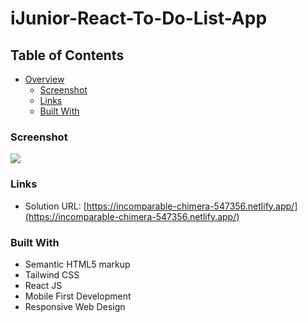 ﻿# iJunior-React-To-Do-List-App

## Table of Contents

- [Overview](#overview)
  - [Screenshot](#screenshot)
  - [Links](#links)
  - [Built With](#built-with)


### Screenshot

![](screenshot.png)

### Links

- Solution URL: [https://incomparable-chimera-547356.netlify.app/](https://incomparable-chimera-547356.netlify.app/)

### Built With

- Semantic HTML5 markup
- Tailwind CSS
- React JS
- Mobile First Development
- Responsive Web Design
